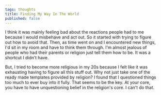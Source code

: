 ```yaml
---
tags: thoughts
title: Finding My Way In The World
published: false
---
```


I think it was mainly feeling bad about the reactions people had to me because I would misbehave and act out. So it started with trying to figure out how to avoid that. Then, as time went on and I encountered new things, I'd sit in my room and have to think them through. I'm almost jealous of people who had their parents or religion just tell them how to be. It was a shortcut I didn't have.

But, I tried to become more religious in my 20s because I felt like it was exhausting having to figure all this stuff out. Why not just take one of the ready made templates provided by religion? I found that I questioned things too much to ever buy into it fully. That seems to be the key. At your core, you have to have unquestioning belief in the religion's core. I can't do that.
